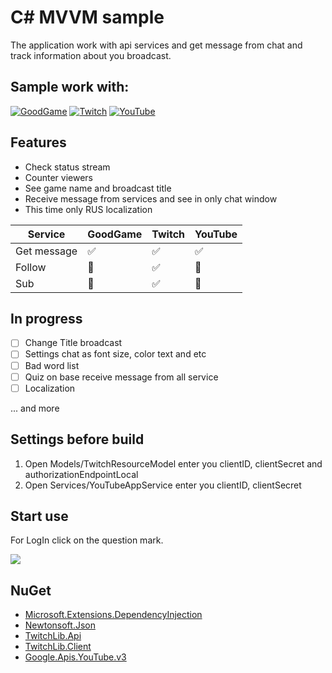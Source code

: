 # C# MVVM sample
The application work with api services and get message from chat and track information about you broadcast.

## Sample work with:
[![GoodGame](https://xaarrus.github.io/Blog/img/ico/igg.png)](https://goodgame.ru/) [![Twitch](https://xaarrus.github.io/Blog/img/ico/itw.png)](https://twitch.tv/) [![YouTube](https://xaarrus.github.io/Blog/img/ico/iyt.png)](https://youtube.com/)

## Features
* Check status stream
* Counter viewers
* See game name and broadcast title
* Receive message from services and see in only chat window
* This time only RUS localization


| Service | GoodGame | Twitch | YouTube |
|-|-|-|-|
| Get message | :white_check_mark: | :white_check_mark: | :white_check_mark: |
| Follow | :black_square_button: | :white_check_mark: |:black_square_button: |
| Sub | :black_square_button: | :white_check_mark:|:black_square_button: |

## In progress
- [ ] Change Title broadcast
- [ ] Settings chat as font size, color text and etc
- [ ] Bad word list
- [ ] Quiz on base receive message from all service
- [ ] Localization

... and more

## Settings before build
1. Open Models/TwitchResourceModel enter you clientID, clientSecret and authorizationEndpointLocal
2. Open Services/YouTubeAppService enter you clientID, clientSecret

## Start use
For LogIn click on the question mark.

![](https://cdn.discordapp.com/attachments/354939174165544961/930841255439642714/unknown.png)

## NuGet
* [Microsoft.Extensions.DependencyInjection](https://dot.net)
* [Newtonsoft.Json](https://www.newtonsoft.com/json/)
* [TwitchLib.Api](https://github.com/TwitchLib/TwitchLib.Api)
* [TwitchLib.Client](https://github.com/TwitchLib/TwitchLib.Client)
* [Google.Apis.YouTube.v3](https://github.com/googleapis/google-api-dotnet-client)
